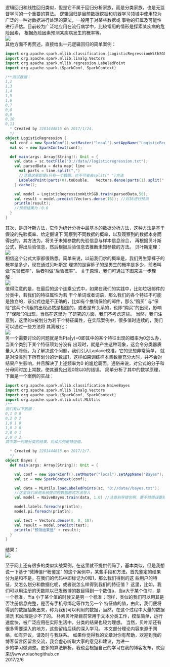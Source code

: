   

   逻辑回归和线性回归类似，但是它不属于回归分析家族，而是分类家族，也是无监督学习的一个重要的算法。
逻辑回归是目前数据挖掘和机器学习领域中使用较为广泛的一种对数据进行处理的算法，一般用于对某些数据或
事物的归属及可能性进行评估。目前较为广泛地应用在流行病学中，比较常用的情形是探索某疾病的危险因素，
根据危险因素预测某疾病发生的概率等。
</br>
![](https://github.com/woshidandan/hadoop-spark/blob/master/picture/logistics1.png)
</br>
   其他方面不再赘述，直接给出一元逻辑回归的简单案例：

```scala
import org.apache.spark.mllib.classification.{LogisticRegressionWithSGD, SVMWithSGD}
import org.apache.spark.mllib.linalg.Vectors
import org.apache.spark.mllib.regression.LabeledPoint
import org.apache.spark.{SparkConf, SparkContext}

/**测试数据：
1,2
1,3
1,4
1,5
1,6
0,7
0,8
0,9
0,10
0,11
  * Created by 2281444815 on 2017/1/24.
  */
object LogisticRegression {
  val conf = new SparkConf().setMaster("local").setAppName("LogisticRegression");
  val sc = new SparkContext(conf);

  def main(args: Array[String]): Unit = {
    val data = sc.textFile("D://data//logisticregression.txt");
    val parsedData = data.map{ line =>
      val parts = line.split(",")
      //注意这里即使x只有一个数据，也不可省去split(" ")方法
      LabeledPoint(parts(0).toDouble,   Vectors.dense(parts(1).split(" ").map(_.toDouble)));
    }.cache();

    val model = LogisticRegressionWithSGD.train(parsedData,50);
    val result = model.predict(Vectors.dense(16)); //对16进行预测
    println(result);
    //预测结果为：0.0
  }
}
```

   其次，是贝叶斯方法，它作为统计分析中最基本的数据分析方法，这种方法是基于假设的先验概率、给定假设下
观察到不同数据的概率，以及观察到的数据本身而得出的。其方法为，将关于未知参数的先验信息与样本信息综合，
再根据贝叶斯公式，得出后验信息，然后根据后验信息去推断未知参数的方法。
贝叶斯定理：
</br>
![](https://github.com/woshidandan/hadoop-spark/blob/master/picture/logistics2.png)
</br>
   相信这个公式大家都很熟悉。简单来说，以前我们求的概率是，我们男生穿裤子的概率是多少，现在通过贝叶斯定
理求的是穿裤子的是男生的概率是多少，前者叫做“先验概率”，后者叫做“后验概率”。
   关于原理，我们可通过下图来进一步理解：
</br>
![](https://github.com/woshidandan/hadoop-spark/blob/master/picture/logistics3.png)
</br>
   值得注意的是，在最后的这个连乘公式中，如果在我们的实践中，比如垃圾邮件的分类中，若我们的特征属性为若
干个单词或者词语，那么我们的各个特征不可能是独立的，该公式也是不正确的，比如有个推销保险的邮件，那么“购买”
与“保险”这两个词组的出现必然是相连的，或者是有关系的，也即“购买”的出现，影响了“保险”的出现，当然在这里为
了研究的方面，我们不考虑这些。
    当然，我们注意到，这里的x被划分为若干个特征属性，在实际案例中，很多值时连续的，我们可以通过一些方法将
其离散化：
</br>
![](https://github.com/woshidandan/hadoop-spark/blob/master/picture/logistics4.png)
</br>
    另一个需要讨论的问题就是当P(a|y)=0即其中的某个特征出现的概率为0怎么办，当某个类别下某个特征项划分没有
出现时，就是产生这种现象，这会令分类器质量大大降低。为了解决这个问题，我们引入Laplace校准，它的思想非常简单，
就是对没类别下所有划分的计数加1，这样如果训练样本集数量充分大时，并不会对结果产生影响，并且解决了上述频率为0
的尴尬局面。通俗来说，对公式的分子和分母同时加上常数，使其避免出现0除以0的错误。
    简单分析了其中的数学原理，下面是一个案例的实战：

```scala
import org.apache.spark.mllib.classification.NaiveBayes
import org.apache.spark.mllib.linalg.Vectors
import org.apache.spark.{SparkConf, SparkContext}
import org.apache.spark.mllib.util.MLUtils
/**
我们有以下数据：
0,1 0 0
0,2 0 2
1,0 1 0
1,0 2 0
2,0 0 1
2,0 0 2
其中第一列是分类的结果，后续几列是特征值。

  * Created by 2281444815 on 2017/2/7.
  */
object Bayes {
  def main(args: Array[String]): Unit = {

    val conf = new SparkConf().setMaster("local").setAppName("Bayes");
    val sc = new SparkContext(conf);

    val data = MLUtils.loadLabeledPoints(sc, "D://data//bayes.txt");
    //这里我们采用系统提供的数据格式方法导入
    val model = NaiveBayes.train(data, 1.0) //注意别导错包啊，要不然错误要把你找死。。。

    model.labels.foreach(println);
    model.pi.foreach(println);

    val test = Vectors.dense(0, 0, 10);
    val result = model.predict(test);
    println("预测结果是" + result);
  }
}
```

结果：
</br>
![](https://github.com/woshidandan/hadoop-spark/blob/master/picture/logistics5.png)
</br>

   至于网上还有很多的类似实战案例，在这里就不提供代码了，基本类似，但是我想说一下基于“微博僵尸粉鉴定”
的这个案例中，某些手段和方法。首先鉴定的结果分为是和不是，在我们的代码中即标记为0和1，那么我们得到的这
些用户的特征，又怎么划分和数据化呢，或者说怎么样得到我们的特征值？
    这里，比如，我们可以用注册的天数除以已发微博的数目得到一个数值a，当a大于某个值时，是一个标准，当a
小于某个值的时候又是另一个标准；同样，类似的我们可以用其是否注册信息完整，是否有手机号绑定等作为另一个
特征值的值，由此，我们便将得到的数据抽象出来，称为我们可以利用的数据，当然，在这个过程中大量的数据清洗
和处理是少不了的。
    朴素贝叶斯目前常用于文本分类工作，模型简单，运行速度快，被广泛应用在实际生活中，分类的结果也较为理想。
当然，贝叶斯还有很多需要深入的地方，这些留给后续的深入学习。
    本文部分理论内容来源于网络，如有异议，请及时与我联系。 
如果你觉得我的文章对你有帮助，欢迎到我的博客留言区留言交流，我会虚心听取大家的意见和建议，为进一</br>
步的学习做调整。更多的算法解析，我也会根据自己的学习在我的博客发布，欢迎来访www.xiaohegithub.cn</br>
                                 2017/2/6

